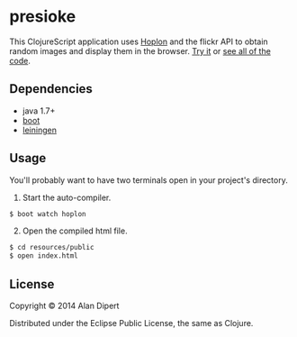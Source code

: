 # presioke

This ClojureScript application uses [Hoplon](http://hoplon.io) and the flickr API to
obtain random images and display them in the browser.  [Try it](http://alandipert.github.io/presioke/) or [see all of the code](https://github.com/tailrecursion/presioke/blob/master/src/index.cljs.hl).

## Dependencies

- java 1.7+
- [boot][1]
- [leiningen][2]

## Usage

You'll probably want to have two terminals open in your project's
directory.

1. Start the auto-compiler.

```bash
$ boot watch hoplon
```

2. Open the compiled html file.

```bash
$ cd resources/public
$ open index.html
```

[1]: https://github.com/tailrecursion/boot
[2]: https://github.com/technomancy/leiningen

## License

Copyright © 2014 Alan Dipert

Distributed under the Eclipse Public License, the same as Clojure.
